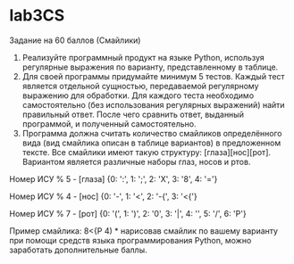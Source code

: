 # lab3CS

Задание на 60 баллов (Смайлики)
1) Реализуйте программный продукт на языке Python, используя регулярные выражения по варианту, представленному в таблице.
2) Для своей программы придумайте минимум 5 тестов. Каждый тест является отдельной сущностью, передаваемой регулярному выражению для обработки. Для каждого теста       необходимо самостоятельно (без использования регулярных выражений) найти правильный ответ. После чего сравнить ответ, выданный программой, и полученный самостоятельно.
3) Программа должна считать количество смайликов определённого вида (вид смайлика описан в таблице вариантов) в предложенном тексте. Все смайлики имеют такую структуру: [глаза][нос][рот].
Вариантом является различные наборы глаз, носов и ртов.

Номер ИСУ % 5 - [глаза] {0: ':', 1: ';', 2: 'X', 3: '8', 4: '='}

Номер ИСУ % 4 - [нос] {0: '-', 1: '<', 2: '-{', 3: '<{'}

Номер ИСУ % 7 - [рот] {0: '(', 1: ')', 2: '0', 3: '|', 4: '\', 5: '/', 6: 'P'}

Пример смайлика: 8<{P
4) * нарисовав смайлик по вашему варианту при помощи средств языка программирования Python,
можно заработать дополнительные баллы.
